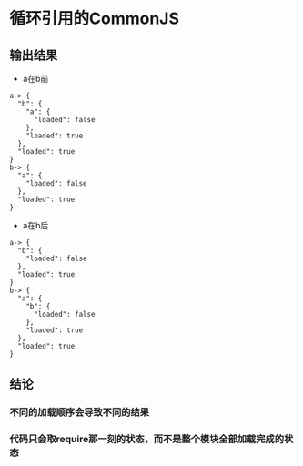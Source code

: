 # 循环引用的CommonJS
## 输出结果
- a在b前
```
a-> {
  "b": {
    "a": {
      "loaded": false
    },
    "loaded": true
  },
  "loaded": true
}
b-> {
  "a": {
    "loaded": false
  },
  "loaded": true
}
```
- a在b后
```
a-> {
  "b": {
    "loaded": false
  },
  "loaded": true
}
b-> {
  "a": {
    "b": {
      "loaded": false
    },
    "loaded": true
  },
  "loaded": true
}
```
## 结论
### 不同的加载顺序会导致不同的结果
### 代码只会取require那一刻的状态，而不是整个模块全部加载完成的状态